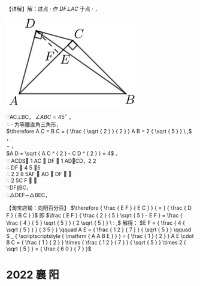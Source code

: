 【详解】解：过点 $\cdot$ 作 $D F \bot A C$ 于点 $\cdot$ ，

![](<../../qs_image_DB/专题1-2_一文吃透相似三角形12个模型·共14类题型（解析版）/045bcec2cf50f2060d6c1216609e4c9fdd20530b92e231e9cbc90738c93d25d8.jpg>)

∵AC⊥BC， $\angle A B C = 4 5 ^ { \circ }$ ，  
∴ $\cdot$ 为等腰直角三角形，  
$\therefore A C = B C = { \frac { \sqrt { 2 } } { 2 } } A B = 2 { \sqrt { 5 } } \ ,$ ，  
$-$ ，  
$A D = \sqrt { A C ^ { 2 } - C D ^ { 2 } } = 4$ ，  
∵ ACDS 1  AC  DF  1 ADCD，2 2  
∴ DF  4 5 ，5  
∴ 2 2 8 5AF  AD  DF  ，  
∴ 2 5C F  ，  
∵DF∥BC，  
∴△DEF∽△BEC，

【淘宝店铺：向阳百分百】 $\therefore { \frac { E F } { E C } } { = } { \frac { D F } { B C } }$ 即 $\frac { E F } { \frac { 2 } { 5 } \sqrt { 5 } - E F } = \frac { \frac { 4 } { 5 } \sqrt { 5 } } { 2 \sqrt { 5 } } \ : ,$ 解得： $E F = { \frac { 4 { \sqrt { 5 } } } { 3 5 } } \qquad A E = { \frac { 1 2 } { 7 } } { \sqrt { 5 } } \qquad S _ { \scriptscriptstyle { \mathrm { A A B E } } } = { \frac { 1 } { 2 } } A E \cdot B C = { \frac { 1 } { 2 } } \times { \frac { 1 2 } { 7 } } { \sqrt { 5 } } \times 2 { \sqrt { 5 } } = { \frac { 6 0 } { 7 } }$

# 2022 襄 阳
